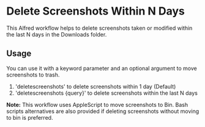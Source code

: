 # Delete Screenshots Within N Days

This Alfred workflow helps to delete screenshots taken or modified within the last N days in the Downloads folder. 

## Usage

You can use it with a keyword parameter and an optional argument to move screenshots to trash.

1. 'deletescreenshots' to delete screenshots within 1 day (Default)
2. 'deletescreenshots {query}' to delete screenshots within the last N days

**Note:** This workflow uses AppleScript to move screenshots to Bin. Bash scripts alternatives are also provided if deleting screenshots without moving to bin is preferred. 

